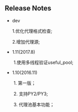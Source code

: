 ## Release Notes

* dev

  1.优化代理格式检查;

  2.增加代理源;

* 1.11(2017.8)

　　1.使用多线程验证useful_pool;

* 1.10(2016.11)

　　1. 第一版；

　　2. 支持PY2/PY3;

　　3. 代理池基本功能；
